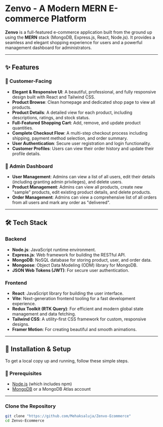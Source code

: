 # Zenvo - A Modern MERN E-commerce Platform

**Zenvo** is a full-featured e-commerce application built from the ground up using the **MERN** stack (MongoDB, Express.js, React, Node.js). It provides a seamless and elegant shopping experience for users and a powerful management dashboard for administrators.

---

## ✨ Features

### 🔹 Customer-Facing

- **Elegant & Responsive UI**: A beautiful, professional, and fully responsive design built with React and Tailwind CSS.
- **Product Browse**: Clean homepage and dedicated shop page to view all products.
- **Product Details**: A detailed view for each product, including descriptions, ratings, and stock status.
- **Full-Featured Shopping Cart**: Add, remove, and update product quantities.
- **Complete Checkout Flow**: A multi-step checkout process including shipping, payment method selection, and order summary.
- **User Authentication**: Secure user registration and login functionality.
- **Customer Profiles**: Users can view their order history and update their profile details.

### 🔹 Admin Dashboard

- **User Management**: Admins can view a list of all users, edit their details (including granting admin privileges), and delete users.
- **Product Management**: Admins can view all products, create new "sample" products, edit existing product details, and delete products.
- **Order Management**: Admins can view a comprehensive list of all orders from all users and mark any order as "delivered".

---

## 🛠 Tech Stack

### Backend
- **Node.js**: JavaScript runtime environment.
- **Express.js**: Web framework for building the RESTful API.
- **MongoDB**: NoSQL database for storing product, user, and order data.
- **Mongoose**: Object Data Modeling (ODM) library for MongoDB.
- **JSON Web Tokens (JWT)**: For secure user authentication.

### Frontend
- **React**: JavaScript library for building the user interface.
- **Vite**: Next-generation frontend tooling for a fast development experience.
- **Redux Toolkit (RTK Query)**: For efficient and modern global state management and data fetching.
- **Tailwind CSS**: A utility-first CSS framework for custom, responsive designs.
- **Framer Motion**: For creating beautiful and smooth animations.

---

## 🚀 Installation & Setup

To get a local copy up and running, follow these simple steps.

### 🔧 Prerequisites

- [Node.js](https://nodejs.org/) (which includes npm)
- [MongoDB](https://www.mongodb.com/) or a MongoDB Atlas account

---

### Clone the Repository

```bash
git clone "https://github.com/Mehaksaluja/Zenvo-Ecommerce"
cd Zenvo-Ecommerce 
